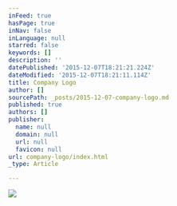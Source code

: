 ```yaml
---
inFeed: true
hasPage: true
inNav: false
inLanguage: null
starred: false
keywords: []
description: ''
datePublished: '2015-12-07T18:21:21.224Z'
dateModified: '2015-12-07T18:21:11.114Z'
title: Company Logo
author: []
sourcePath: _posts/2015-12-07-company-logo.md
published: true
authors: []
publisher:
  name: null
  domain: null
  url: null
  favicon: null
url: company-logo/index.html
_type: Article

---
```

![](https://s3-us-west-2.amazonaws.com/the-grid-img/p/812a6403f57964165081c81d3854b25ae5362834.jpg)
